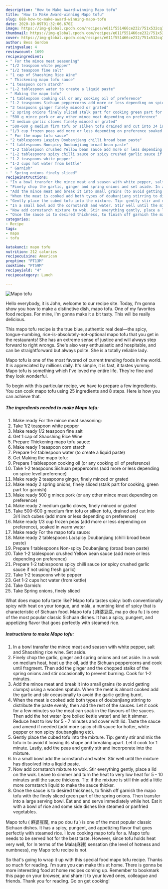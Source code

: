 ```yaml
---
description: "How to Make Award-winning Mapo tofu"
title: "How to Make Award-winning Mapo tofu"
slug: 688-how-to-make-award-winning-mapo-tofu
date: 2020-10-09T01:32:06.670Z
image: https://img-global.cpcdn.com/recipes/e611f551466ce232/751x532cq70/mapo-tofu-recipe-main-photo.jpg
thumbnail: https://img-global.cpcdn.com/recipes/e611f551466ce232/751x532cq70/mapo-tofu-recipe-main-photo.jpg
cover: https://img-global.cpcdn.com/recipes/e611f551466ce232/751x532cq70/mapo-tofu-recipe-main-photo.jpg
author: Bess Gordon
ratingvalue: 4
reviewcount: 1699
recipeingredient:
- " For the mince meat seasoning"
- "1/2 teaspoon white pepper"
- "1/2 teaspoon fine salt"
- "1 cap of Shaoshing Rice Wine"
- " Thickening mapo tofu sauce"
- "1 teaspoon corn starch"
- "1-2 tablespoon water to create a liquid paste"
- " Making the mapo tofu"
- "1 tablespoon cooking oil or any cooking oil of preference"
- "1-2 teaspoons Sichuan peppercorns add more or less depending on spice level preference"
- "2 teaspoons ginger finely minced or grated"
- "2 spring onions finely sliced stalk part for cooking green part for garnish"
- "500 g mince pork or any other mince meat depending on preference"
- "2 medium garlic cloves finely minced or grated"
- "500-600 g medium firm tofu or silken tofu drained and cut into 34 inch cubes add more or less depending on preference"
- "1/3 cup frozen peas add more or less depending on preference soaked in warm water"
- " For the mapo tofu sauce"
- "2 tablespoons Laspicy Doubanjiang chilli broad bean paste"
- "1 tablespoons Nonspicy Doubanjiang broad bean paste"
- "1-2 tablespoon crushed Yellow bean sauce add more or less depending on preference"
- "1-2 tablespoons spicy chilli sauce or spicy crushed garlic sauce if not using fresh garlic"
- "1-2 teaspoons white pepper"
- "1-2 cups hot water from kettle"
- " Garnish"
- " Spring onions finely sliced"
recipeinstructions:
- "In a bowl transfer the mince meat and season with white pepper, salt and Shaoshing rice wine. Set aside."
- "Finely chop the garlic, ginger and spring onions and set aside. In a wok on medium heat, heat up the oil, add the Sichuan peppercorns and cook until fragment. Then add the ginger and the chopped stalks of the spring onions and stir occasionally to prevent burning. Cook for 1-2 minutes."
- "Add the mince meat and break it into small grains (to avoid getting clumps) using a wooden spatula. When the meat is almost cooked add the garlic and stir occasionally to avoid the garlic getting burnt."
- "When the meat is cooked add both types of doubanjiang stirring to distribute the paste evenly, then add the rest of the sauces. Let it cook for a few minutes so the meat can soak in the flavours of the sauces. Then add the hot water (pre boiled kettle water) and let it simmer. Reduce heat to low for 5 - 7 minutes and cover with lid. Taste the sauce and amend if needed (add more spicy chilli sauce for hotter, white pepper or non spicy doubangjiang etc)."
- "Gently place the cubed tofu into the mixture. Tip: gently stir and mix the tofu in to avoid it loosing its shape and breaking apart. Let it cook for 1 minute. Lastly, add the peas and gently stir and incorporate into the mixture."
- "In a small bowl add the cornstarch and water. Stir well until the mixture has dissolved into a liquid paste."
- "Now add cornstarch mixture to wok. Stir everything gently, place a lid on the wok. Leave to simmer and turn the heat to very low heat for 5 - 10 minutes until the sauce thickens. Tip: if the mixture is still thin add a little more cornstarch liquid to make the sauce thicker."
- "Once the sauce is to desired thickness, to finish off garnish the mapo tofu with the finely sliced green part of the spring onions. Then transfer into a large serving bowl. Eat and and serve immediately while hot. Eat it with a bowl of rice and some side dishes like steamed or panfried vegetables."
categories:
- Recipe
tags:
- mapo
- tofu

katakunci: mapo tofu 
nutrition: 212 calories
recipecuisine: American
preptime: "PT13M"
cooktime: "PT59M"
recipeyield: "4"
recipecategory: Lunch

---
```



![Mapo tofu](https://img-global.cpcdn.com/recipes/e611f551466ce232/751x532cq70/mapo-tofu-recipe-main-photo.jpg)

Hello everybody, it is John, welcome to our recipe site. Today, I'm gonna show you how to make a distinctive dish, mapo tofu. One of my favorites food recipes. For mine, I'm gonna make it a bit tasty. This will be really delicious.

This mapo tofu recipe is the true blue, authentic real deal—the spicy, tongue-numbing, rice-is-absolutely-not-optional mapo tofu that you get in the restaurants! She has an extreme sense of justice and will always step forward to right wrongs. She&#39;s also very enthusiastic and hospitable, and can be straightforward but always polite. She is a totally reliable lady.

Mapo tofu is one of the most favored of current trending foods in the world. It is appreciated by millions daily. It's simple, it is fast, it tastes yummy. Mapo tofu is something which I've loved my entire life. They're fine and they look wonderful.


To begin with this particular recipe, we have to prepare a few ingredients. You can cook mapo tofu using 25 ingredients and 8 steps. Here is how you can achieve that.

<!--inarticleads1-->

##### The ingredients needed to make Mapo tofu:

1. Make ready  For the mince meat seasoning:
1. Take 1/2 teaspoon white pepper
1. Make ready 1/2 teaspoon fine salt
1. Get 1 cap of Shaoshing Rice Wine
1. Prepare  Thickening mapo tofu sauce:
1. Make ready 1 teaspoon corn starch
1. Prepare 1-2 tablespoon water (to create a liquid paste)
1. Get  Making the mapo tofu:
1. Prepare 1 tablespoon cooking oil (or any cooking oil of preference)
1. Take 1-2 teaspoons Sichuan peppercorns (add more or less depending on spice level preference)
1. Make ready 2 teaspoons ginger, finely minced or grated
1. Make ready 2 spring onions, finely sliced (stalk part for cooking, green part for garnish)
1. Make ready 500 g mince pork (or any other mince meat depending on preference)
1. Make ready 2 medium garlic cloves, finely minced or grated
1. Take 500-600 g medium firm tofu or silken tofu, drained and cut into 3/4 inch cubes (add more or less depending on preference)
1. Make ready 1/3 cup frozen peas (add more or less depending on preference), soaked in warm water
1. Make ready  For the mapo tofu sauce:
1. Make ready 2 tablespoons La/spicy Doubanjiang (chilli broad bean paste)
1. Prepare 1 tablespoons Non-spicy Doubanjiang (broad bean paste)
1. Take 1-2 tablespoon crushed Yellow bean sauce (add more or less depending on preference)
1. Prepare 1-2 tablespoons spicy chilli sauce (or spicy crushed garlic sauce if not using fresh garlic)
1. Take 1-2 teaspoons white pepper
1. Get 1-2 cups hot water (from kettle)
1. Take  Garnish:
1. Take  Spring onions, finely sliced


What does mapo tofu taste like? Mapo tofu tastes spicy: both conventionally spicy with heat on your tongue, and málà, a numbing kind of spicy that is characteristic of Sichuan food. Mapo tofu ( 麻婆豆腐, ma po dou fu ) is one of the most popular classic Sichuan dishes. It has a spicy, pungent, and appetizing flavor that goes perfectly with steamed rice. 

<!--inarticleads2-->

##### Instructions to make Mapo tofu:

1. In a bowl transfer the mince meat and season with white pepper, salt and Shaoshing rice wine. Set aside.
1. Finely chop the garlic, ginger and spring onions and set aside. In a wok on medium heat, heat up the oil, add the Sichuan peppercorns and cook until fragment. Then add the ginger and the chopped stalks of the spring onions and stir occasionally to prevent burning. Cook for 1-2 minutes.
1. Add the mince meat and break it into small grains (to avoid getting clumps) using a wooden spatula. When the meat is almost cooked add the garlic and stir occasionally to avoid the garlic getting burnt.
1. When the meat is cooked add both types of doubanjiang stirring to distribute the paste evenly, then add the rest of the sauces. Let it cook for a few minutes so the meat can soak in the flavours of the sauces. Then add the hot water (pre boiled kettle water) and let it simmer. Reduce heat to low for 5 - 7 minutes and cover with lid. Taste the sauce and amend if needed (add more spicy chilli sauce for hotter, white pepper or non spicy doubangjiang etc).
1. Gently place the cubed tofu into the mixture. Tip: gently stir and mix the tofu in to avoid it loosing its shape and breaking apart. Let it cook for 1 minute. Lastly, add the peas and gently stir and incorporate into the mixture.
1. In a small bowl add the cornstarch and water. Stir well until the mixture has dissolved into a liquid paste.
1. Now add cornstarch mixture to wok. Stir everything gently, place a lid on the wok. Leave to simmer and turn the heat to very low heat for 5 - 10 minutes until the sauce thickens. Tip: if the mixture is still thin add a little more cornstarch liquid to make the sauce thicker.
1. Once the sauce is to desired thickness, to finish off garnish the mapo tofu with the finely sliced green part of the spring onions. Then transfer into a large serving bowl. Eat and and serve immediately while hot. Eat it with a bowl of rice and some side dishes like steamed or panfried vegetables.


Mapo tofu ( 麻婆豆腐, ma po dou fu ) is one of the most popular classic Sichuan dishes. It has a spicy, pungent, and appetizing flavor that goes perfectly with steamed rice. I love cooking mapo tofu for a. Mapo tofu needs to be served hot for the best taste. However, since tofu holds heat very well, for In terms of the Mala(麻辣) sensation (the level of hotness and numbness), my Mapo tofu recipe is not. 

So that's going to wrap it up with this special food mapo tofu recipe. Thanks so much for reading. I'm sure you can make this at home. There is gonna be more interesting food at home recipes coming up. Remember to bookmark this page on your browser, and share it to your loved ones, colleague and friends. Thank you for reading. Go on get cooking!
